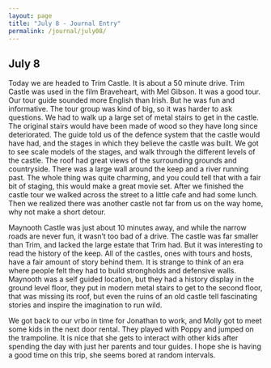 ```yaml
---
layout: page
title: "July 8 - Journal Entry"
permalink: /journal/july08/
---
```


## July 8

Today we are headed to Trim Castle. It is about a 50 minute drive. Trim Castle was used in the film Braveheart, with Mel Gibson. It was a good tour. Our tour guide sounded more English than Irish. But he was fun and informative. The tour group was kind of big, so it was harder to ask questions. We had to walk up a large set of metal stairs to get in the castle. The original stairs would have been made of wood so they have long since deteriorated. The guide told us of the defence system that the castle would have had, and the stages in which they believe the castle was built. We got to see scale models of the stages, and walk through the different levels of the castle. The roof had great views of the surrounding grounds and countryside. There was a large wall around the keep and a river running past. The whole thing was quite charming, and you could tell that with a fair bit of staging, this would make a great movie set. After we finished the castle tour we walked across the street to a little cafe and had some lunch. Then we realized there was another castle not far from us on the way home, why not make a short detour. 

Maynooth Castle was just about 10 minutes away, and while the narrow roads are never fun, it wasn’t too bad of a drive. The castle was far smaller than Trim, and lacked the large estate that Trim had. But it was interesting to read the history of the keep. All of the castles, ones with tours and hosts, have a fair amount of story behind them. It is strange to think of an era where people felt they had to build strongholds and defensive walls. Maynooth was a self guided location, but they had a history display in the ground level floor, they put in modern metal stairs to get to the second floor, that was missing its roof, but even the ruins of an old castle tell fascinating stories and inspire the imagination to run wild. 

We got back to our vrbo in time for Jonathan to work, and Molly got to meet some kids in the next door rental. They played with Poppy and jumped on the trampoline. It is nice that she gets to interact with other kids after spending the day with just her parents and tour guides. I hope she is having a good time on this trip, she seems bored at random intervals. 
